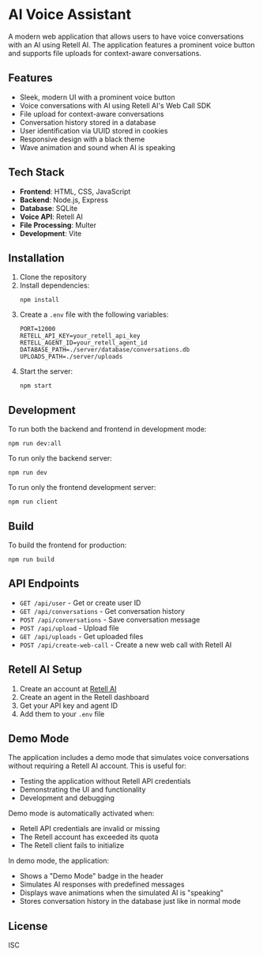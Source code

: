 # AI Voice Assistant

A modern web application that allows users to have voice conversations with an AI using Retell AI. The application features a prominent voice button and supports file uploads for context-aware conversations.

## Features

- Sleek, modern UI with a prominent voice button
- Voice conversations with AI using Retell AI's Web Call SDK
- File upload for context-aware conversations
- Conversation history stored in a database
- User identification via UUID stored in cookies
- Responsive design with a black theme
- Wave animation and sound when AI is speaking

## Tech Stack

- **Frontend**: HTML, CSS, JavaScript
- **Backend**: Node.js, Express
- **Database**: SQLite
- **Voice API**: Retell AI
- **File Processing**: Multer
- **Development**: Vite

## Installation

1. Clone the repository
2. Install dependencies:
   ```
   npm install
   ```
3. Create a `.env` file with the following variables:
   ```
   PORT=12000
   RETELL_API_KEY=your_retell_api_key
   RETELL_AGENT_ID=your_retell_agent_id
   DATABASE_PATH=./server/database/conversations.db
   UPLOADS_PATH=./server/uploads
   ```
4. Start the server:
   ```
   npm start
   ```

## Development

To run both the backend and frontend in development mode:

```
npm run dev:all
```

To run only the backend server:

```
npm run dev
```

To run only the frontend development server:

```
npm run client
```

## Build

To build the frontend for production:

```
npm run build
```

## API Endpoints

- `GET /api/user` - Get or create user ID
- `GET /api/conversations` - Get conversation history
- `POST /api/conversations` - Save conversation message
- `POST /api/upload` - Upload file
- `GET /api/uploads` - Get uploaded files
- `POST /api/create-web-call` - Create a new web call with Retell AI

## Retell AI Setup

1. Create an account at [Retell AI](https://www.retellai.com/)
2. Create an agent in the Retell dashboard
3. Get your API key and agent ID
4. Add them to your `.env` file

## Demo Mode

The application includes a demo mode that simulates voice conversations without requiring a Retell AI account. This is useful for:

- Testing the application without Retell API credentials
- Demonstrating the UI and functionality
- Development and debugging

Demo mode is automatically activated when:
- Retell API credentials are invalid or missing
- The Retell account has exceeded its quota
- The Retell client fails to initialize

In demo mode, the application:
- Shows a "Demo Mode" badge in the header
- Simulates AI responses with predefined messages
- Displays wave animations when the simulated AI is "speaking"
- Stores conversation history in the database just like in normal mode

## License

ISC